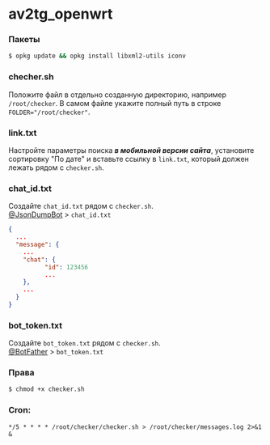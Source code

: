 # av2tg_openwrt

### Пакеты

```sh
$ opkg update && opkg install libxml2-utils iconv
```

### checher.sh

Положите файл в отдельно созданную директорию, например `/root/checker`. В самом файле укажите полный путь в строке `FOLDER="/root/checker"`.

### link.txt

Настройте параметры поиска **_в мобильной версии сайта_**, установите сортировку "По дате" и вставьте ссылку в `link.txt`, который должен лежать рядом с `checker.sh`.

### chat_id.txt

Создайте `chat_id.txt` рядом с `checker.sh`.  
[@JsonDumpBot](https://t.me/JsonDumpBot) > `chat_id.txt`

```json
{
  ...
  "message": {
    ...
    "chat": {
          "id": 123456
          ...
    },
    ...
  }
}
```

### bot_token.txt

Создайте `bot_token.txt` рядом с `checker.sh`.  
[@BotFather](https://t.me/BotFather) > `bot_token.txt`

### Права

```sh
$ chmod +x checker.sh
```

### Cron:

`*/5 * * * * /root/checker/checker.sh > /root/checker/messages.log 2>&1 &`
